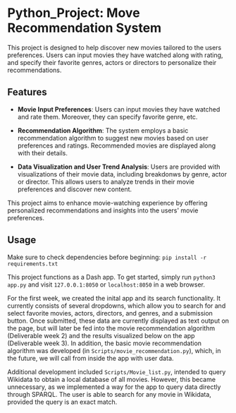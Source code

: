 # Python_Project: Move Recommendation System

This project is designed to help discover new movies tailored to the users preferences. Users can input movies they have watched along with rating, and specify their favorite genres, actors or directors to personalize their recommendations. 

## Features 
- **Movie Input Preferences**: Users can input movies they have watched and rate them. Moreover, they can specify favorite genre, etc.

- **Recommendation Algorithm**: The system employs a basic recommendation algorithm to suggest new movies based on user preferences and ratings. Recommended movies are displayed along with their details.

- **Data Visualization and User Trend Analysis**: Users are provided with visualizations of their movie data, including breakdonws by genre, actor or director. This allows users to analyze trends in their movie preferences and discover new content.

This project aims to enhance movie-watching experience by offering personalized recommendations and insights into the users' movie preferences. 

## Usage

Make sure to check dependencies before beginning: `pip install -r requirements.txt`  

This project functions as a Dash app. To get started, simply run `python3 app.py` and visit `127.0.0.1:8050` or `localhost:8050` in a web browser.  

For the first week, we created the inital app and its search functionality. It currently consists of several dropdowns, which allow you to search for and select favorite movies, actors, directors, and genres, and a submission button. Once submitted, these data are currently displayed as text output on the page, but will later be fed into the movie recommendation algorithm (Deliverable week 2) and the results visualized below on the app (Deliverable week 3). In addition, the basic movie recommendation algorithm was developed (in `Scripts/movie_recommendation.py`), which, in the future, we will call from inside the app with user data.  

Additional development included `Scripts/Movie_list.py`, intended to query Wikidata to obtain a local database of all movies. However, this became unnecessary, as we implemented a way for the app to query data directly through SPARQL. The user is able to search for any movie in Wikidata, provided the query is an exact match. 
